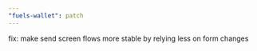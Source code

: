 ```yaml
---
"fuels-wallet": patch
---
```


fix: make send screen flows more stable by relying less on form changes
